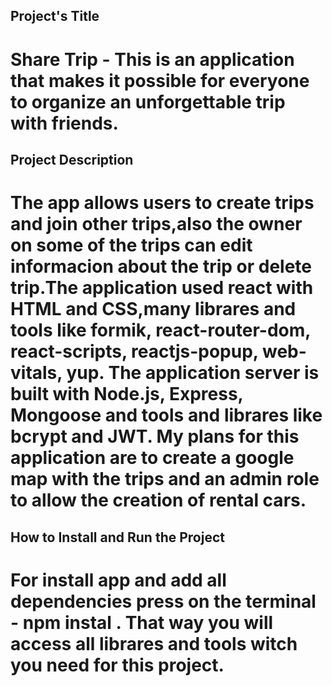 ## Project's Title 
   # Share Trip - Тhis is an application that makes it possible for everyone to organize an unforgettable trip with friends.

## Project Description 
   # The app allows users to create trips and join other trips,also the owner on some of the trips can edit informacion about the trip or delete trip.The application used react with HTML and CSS,many librares and tools like formik, react-router-dom, react-scripts, reactjs-popup, web-vitals, yup. The application server is built with Node.js, Express, Mongoose and tools and librares like bcrypt and JWT. My plans for this application are to create a google map with the trips and an admin role to allow the creation of rental cars.

## How to Install and Run the Project 
   # For install app and add all dependencies press on the terminal - npm instal . That way you will access all librares and tools witch you need for this project.

